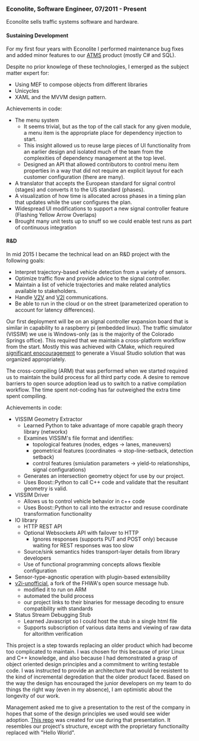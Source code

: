 ### Econolite, Software Engineer, 07/2011 - Present

Econolite sells traffic systems software and hardware.

#### Sustaining Development

For my first four years with Econolite I performed maintenance bug fixes and added minor features to our [ATMS](https://en.wikipedia.org/wiki/Advanced_Traffic_Management_System) product (mostly C# and SQL).

Despite no prior knowlege of these technologies, I emerged as the subject matter expert for:

 - Using MEF to compose objects from different libraries
 - Unicycles
 - XAML and the MVVM design pattern.

Achievements in code:

 - The menu system
   - It seems trivial, but as the top of the call stack for any given module, a menu item is the appropriate place for dependency injection to start.
   - This insight allowed us to reuse large pieces of UI functionality from an earlier design and isolated much of the team from the complexities of dependency management at the top level.
   - Designed an API that allowed contributors to control menu item properties in a way that did not require an explicit layout for each customer configuration (there are many).
 - A translator that accepts the European standard for signal control (stages) and converts it to the US standard (phases).
 - A visualization of how time is allocated across phases in a timing plan that updates while the user configures the plan.
 - Widespread UI modifications to support a new signal controller feature (Flashing Yellow Arrow Overlaps)
 - Brought many unit tests up to snuff so we could enable test runs as part of continuous integration

#### R&D

In mid 2015 I became the technical lead on an R&D project with the following goals:

 - Interpret trajectory-based vehicle detection from a variety of sensors.
 - Optimize traffic flow and provide advice to the signal controller.
 - Maintain a list of vehicle trajectories and make related analytics available to stakeholders.
 - Handle [V2V](https://www.its.dot.gov/itspac/october2012/PDF/data_availability.pdf) and [V2I](https://www.its.dot.gov/presentations/pdf/Fok_SPaT.pdf) communications.
 - Be able to run in the cloud or on the street (parameterized operation to account for latency differences).

Our first deployment will be on an signal controller expansion board that is similar in capability to a raspberry pi (embedded linux).
The traffic simulator (VISSIM) we use is Windows-only (as is the majority of the Colorado Springs office).
This required that we maintain a cross-platform workflow from the start.
Mostly this was achieved with CMake, which required [significant enocouragement](https://github.com/MatrixManAtYrService/hello-cpp-linwin/blob/master/CMakeLists.txt) to generate a Visual Studio solution that was organized appropriately.

The cross-compiling (ARM) that was performed when we started required us to maintain the build process for all third party code.
A desire to remove barriers to open source adoption lead us to switch to a native compilation workflow.
The time spent not-coding has far outweighed the extra time spent compiling.

Achievements in code:
 - VISSIM Geometry Extractor
   - Learned Python to take advantage of more capable graph theory library (networkx)
   - Examines VISSIM's file format and identifies:
     - topological features (nodes, edges -> lanes, maneuvers)
     - geometrical features (coordinates -> stop-line-setback, detection setback)
     - control features (smiulation parameters -> yield-to relationships, signal configurations)
   - Generates an intersection geometry object for use by our project.
   - Uses Boost::Python to call C++ code and validate that the resultant geometry is valid.
 - VISSIM Driver
   - Allows us to control vehicle behavior in c++ code
   - Uses Boost::Python to call into the extractor and resuse coordinate transformation functionality
 - IO library
   - HTTP REST API
   - Optional Websockets API with failover to HTTP
     - Ignores responses (supports PUT and POST only) because waiting for REST responses was too slow
   - Source/sink semantics hides transport-layer details from library developers
   - Use of functional programming concepts allows flexible configuration
 - Sensor-type-agnostic operation with plugin-based extensibility
 - [v2i-unofficial](https://github.com/MatrixManAtYrService/v2i-unofficial), a fork of the FHWA's open source message hub.
   - modified it to run on ARM
   - automated the build process
   - our project links to their binaries for message decoding to ensure compatibility with standards
 - Status Stream Debugging Stub
   - Learned Javascript so I could host the stub in a single html file
   - Supports subscription of various data items and viewing of raw data for altorithm verification

This project is a step towards replacing an older product which had become too complicated to maintain.
I was chosen for this because of prior Linux and C++ knowledge, and also because I had demonstrated a grasp of object oriented design principles and a commitment to writing testable code.
I was instructed to provide an architecture that would be resistent to the kind of incremental degredation that the older product faced.
Based on the way the design has encouraged the junior developers on my team to do things the right way (even in my absence), I am optimistic about the longevity of our work.

Management asked me to give a presentation to the rest of the company in hopes that some of the design principles we used would see wider adoption.
[This repo](https://github.com/MatrixManAtYrService/hello-cpp-linwin/) was created for use during that presentation.
It resembles our project's structure, except with the proprietary functionailty replaced with "Hello World".

